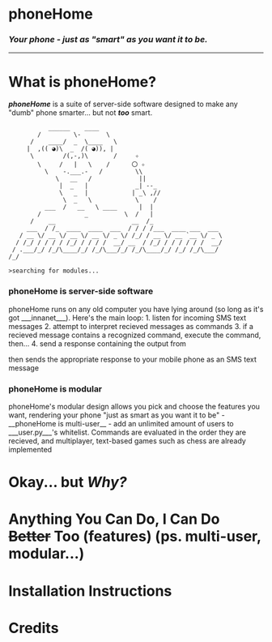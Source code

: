 # phoneHome

*<h3>Your phone - just as "smart" as you want it to be.</h3>*

<hr>

# What is phoneHome?
___phoneHome___ is a suite of server-side software designed to make any "dumb" phone smarter... but not ___too___ smart.

```
           ______    ____
        /         \-       \
      /    ____/  _  \____   \ 
     |  ,(( ◕)\  _  /( ◕)), |
      \        /(,-,)\       /     ✧
        \     /   |   \    /      〇 ✧
          \    -.___.-   /         \\
             \   __   /             ||
              |  _   |             _| --_
              \   _  |            | _\ ,//
               \  _   \            \    /
          ___  /   __   \ ____      |  |
        /            _          \  /   |
      /    __                     __  /_
     ___  / /_  ____  ____  ___  / / / /___  ____ ___  ___
   / __ \/ __ \/ __ \/ __ \/ _ \/ /_/ / __ \/ __ `__ \/ _ \
  / /_/ / / / / /_/ / / / /  __/ __  / /_/ / / / / / /  __/
 / .___/_/ /_/\____/_/ /_/\___/_/ /_/\____/_/ /_/ /_/\___/
/_/

>searching for modules...
```

<h3>phoneHome is server-side software</h3>
phoneHome runs on any old computer you have lying around (so long as it's got ___innanet___).
Here's the main loop:
1. listen for incoming SMS text messages
2. attempt to interpret recieved messages as commands
3. if a recieved message contains a recognized command, execute the command, then...
4. send a response containing the output from 

then sends the appropriate response to your mobile phone as an SMS text message
<h3>phoneHome is modular</h3>
phoneHome's modular design allows you pick and choose the features you want, rendering your phone "just as smart as you want it to be"
- __phoneHome is multi-user__ - add an unlimited amount of users to ___user.py___'s whitelist. Commands are evaluated in the order they are recieved, and multiplayer, text-based games such as chess are already implemented

# Okay... but _Why?_

# Anything You Can Do, I Can Do ~~Better~~ Too (features) (ps. multi-user, modular...)

# Installation Instructions

# Credits
